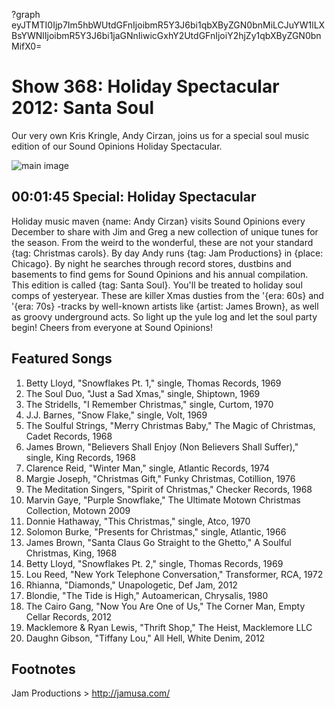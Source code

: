 ?graph eyJTMTI0Ijp7Im5hbWUtdGFnIjoibmR5Y3J6bi1qbXByZGN0bnMiLCJuYW1lLXBsYWNlIjoibmR5Y3J6bi1jaGNnIiwicGxhY2UtdGFnIjoiY2hjZy1qbXByZGN0bnMifX0=

# Show 368: Holiday Spectacular 2012: Santa Soul
Our very own Kris Kringle, Andy Cirzan, joins us for a special soul music edition of our Sound Opinions Holiday Spectacular.

![main image](http://static.soundopinions.org/images/andycirzan.jpg)

## 00:01:45 Special: Holiday Spectacular
Holiday music maven {name: Andy Cirzan} visits Sound Opinions every December to share with Jim and Greg a new collection of unique tunes for the season. From the weird to the wonderful, these are not your standard {tag: Christmas carols}. By day Andy runs {tag: Jam Productions} in {place: Chicago}. By night he searches through record stores, dustbins and basements to find gems for Sound Opinions and his annual compilation. This edition is called {tag: Santa Soul}. You'll be treated to holiday soul comps of yesteryear. These are killer Xmas dusties from the '{era: 60s} and '{era: 70s} -tracks by well-known artists like {artist: James Brown}, as well as groovy underground acts. So light up the yule log and let the soul party begin! Cheers from everyone at Sound Opinions!

## Featured Songs
1. Betty Lloyd, "Snowflakes Pt. 1," single, Thomas Records, 1969
2. The Soul Duo, "Just a Sad Xmas," single, Shiptown, 1969
3. The Stridells, "I Remember Christmas," single, Curtom, 1970
4. J.J. Barnes, "Snow Flake," single, Volt, 1969
5. The Soulful Strings, "Merry Christmas Baby," The Magic of Christmas, Cadet Records, 1968
6. James Brown, "Believers Shall Enjoy (Non Believers Shall Suffer)," single, King Records, 1968
7. Clarence Reid, "Winter Man," single, Atlantic Records, 1974
8. Margie Joseph, "Christmas Gift," Funky Christmas, Cotillion, 1976
9. The Meditation Singers, "Spirit of Christmas," Checker Records, 1968
10. Marvin Gaye, "Purple Snowflake," The Ultimate Motown Christmas Collection, Motown 2009
11. Donnie Hathaway, "This Christmas," single, Atco, 1970
12. Solomon Burke, "Presents for Christmas," single, Atlantic, 1966
13. James Brown, "Santa Claus Go Straight to the Ghetto," A Soulful Christmas, King, 1968
14. Betty Lloyd, "Snowflakes Pt. 2," single, Thomas Records, 1969
15. Lou Reed, "New York Telephone Conversation," Transformer, RCA, 1972
16. Rhianna, "Diamonds," Unapologetic, Def Jam, 2012
17. Blondie, "The Tide is High," Autoamerican, Chrysalis, 1980
18. The Cairo Gang, "Now You Are One of Us," The Corner Man, Empty Cellar Records, 2012
19. Macklemore & Ryan Lewis, "Thrift Shop," The Heist, Macklemore LLC
20. Daughn Gibson, "Tiffany Lou," All Hell, White Denim, 2012

## Footnotes

Jam Productions > http://jamusa.com/

